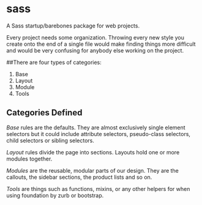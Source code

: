 sass
====

A Sass startup/barebones package for web projects.

<p>Every project needs some organization. Throwing every new style you create onto the end of a single file would make finding things more difficult and would be very confusing for anybody else working on the project.</p>

##There are four types of categories:

1. Base
2. Layout
3. Module
4. Tools

## Categories Defined

*Base* rules are the defaults. They are almost exclusively single element selectors but it could include attribute selectors, pseudo-class selectors, child selectors or sibling selectors.

*Layout* rules divide the page into sections. Layouts hold one or more modules together.

*Modules* are the reusable, modular parts of our design. They are the callouts, the sidebar sections, the product lists and so on.

*Tools* are things such as functions, mixins, or any other helpers for when using foundation by zurb or bootstrap.